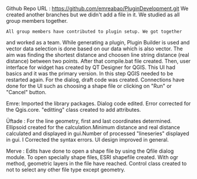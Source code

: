 Github Repo URL : https://github.com/emreabao/PluginDevelopment.git
We created another branches but we didn't add a file in it.
We studied as all group members together.


    All group members have contributed to plugin setup. We got together
and worked as a team. While generating a plugin, Plugin Builder is used
and vector data selection is done based on our data which is also vector.
The aim was finding the shortest distance and choosen line string distance
(real distance) between two points. After that compile.bat file created.
Then, user interface for widget has created by QT Designer for QGIS.
This UI had basics and it was the primary version. In this step QGIS needed
to be restarted again. For the dialog, draft code was created.
Connections have done for the UI such as choosing a shape file or
clicking on "Run" or "Cancel" button. 


Emre: Imported the library packages. Dialog code edited. Error corrected
for the Qgis.core. "editting" class created to add attributes. 

Üftade : For the line geometry, first and last coordinates determined.
Ellipsoid created for the calculation.Minimum distance and real distance
calculated and displayed in gui.Number of processed "lineseries" displayed in gui. I
Corrected the syntax errors. UI design improved in general. 


Merve : Edits have done to open a shape file by using the Qfile dialog module.
To open specially shape files, ESRI shapefile created. With ogr method,
geometric layers in the file have reached. Control class created to not to
select any other file type except geometry.


